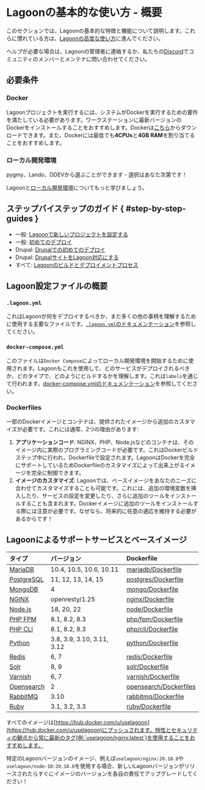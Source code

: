 # Lagoonの基本的な使い方 - 概要

このセクションでは、Lagoonの基本的な特徴と機能について説明します。これらに慣れている方は、[Lagoonの高度な使い方](../using-lagoon-advanced/index.md)に進んでください。

ヘルプが必要な場合は、Lagoonの管理者に連絡するか、私たちの[Discord](../community/discord.md)でコミュニティのメンバーとメンテナに問い合わせてください。

## 必要条件

### Docker

Lagoonプロジェクトを実行するには、システムがDockerを実行するための要件を満たしている必要があります。ワークステーションに最新バージョンのDockerをインストールすることをおすすめします。Dockerは[こちら](https://www.docker.com/get-docker)からダウンロードできます。また、Dockerには最低でも**4CPUs**と**4GB RAM**を割り当てることをおすすめします。

### ローカル開発環境

pygmy、Lando、DDEVから選ぶことができます - 選択はあなた次第です！

Lagoonと[ローカル開発環境](local-development-environments.md)についてもっと学びましょう。

## ステップバイステップのガイド { #step-by-step-guides }

* 一般: [Lagoonで新しいプロジェクトを設定する](setup-project.md)
* 一般: [初めてのデプロイ](first-deployment.md)
* Drupal: [Drupalでの初めてのデプロイ](../applications/drupal/first-deployment-of-drupal.md)
* Drupal: [DrupalサイトをLagoon対応にする](../applications/drupal/step-by-step-getting-drupal-ready-to-run-on-lagoon.md)
* すべて: [Lagoonのビルドとデプロイメントプロセス](../concepts-basics/build-and-deploy-process.md)

## Lagoon設定ファイルの概要

### `.lagoon.yml`

これはLagoonが何をデプロイするべきか、また多くの他の事柄を理解するために使用する主要なファイルです。[`.lagoon.yml`のドキュメンテーション](../concepts-basics/lagoon-yml.md)を参照してください。

### `docker-compose.yml`

このファイルは`Docker Compose`によってローカル開発環境を開始するために使用されます。Lagoonもこれを使用して、どのサービスがデプロイされるべきか、どのタイプで、どのようにビルドするかを理解します。これは`labels`を通じて行われます。[docker-compose.ymlのドキュメンテーション](../concepts-basics/docker-compose-yml.md)を参照してください。

### Dockerfiles

一部のDockerイメージとコンテナは、提供されたイメージから追加のカスタマイズが必要です。これには通常、2つの理由があります:

1. **アプリケーションコード**: NGINX、PHP、Node.jsなどのコンテナは、そのイメージ内に実際のプログラミングコードが必要です。これはDockerビルドステップ中に行われ、Dockerfileで設定されます。LagoonはDockerを完全にサポートしているためDockerfileのカスタマイズによって出来上がるイメージを完全に制御できます。
2. **イメージのカスタマイズ**: Lagoonでは、ベースイメージをあなたのニーズに合わせてカスタマイズすることも可能です。これには、追加の環境変数を挿入したり、サービスの設定を変更したり、さらに追加のツールをインストールすることも含まれます。Dockerイメージに追加のツールをインストールする際には注意が必要です。なぜなら、将来的に任意の適応を維持する必要があるからです！

## Lagoonによるサポートサービスとベースイメージ

| タイプ | バージョン | Dockerfile |
| :--- | :--- | :--- |
| [MariaDB](../docker-images/mariadb.md) | 10.4, 10.5, 10.6, 10.11 | [mariadb/Dockerfile](https://github.com/uselagoon/lagoon-images/blob/main/images/mariadb) |
| [PostgreSQL](../docker-images/postgres.md) | 11, 12, 13, 14, 15 | [postgres/Dockerfile](https://github.com/uselagoon/lagoon-images/blob/main/images/postgres) |
| [MongoDB](../docker-images/mongodb.md) | 4 | [mongo/Dockerfile](https://github.com/uselagoon/lagoon-images/blob/main/images/mongo) |
| [NGINX](../docker-images/nginx.md) | openresty/1.25 | [nginx/Dockerfile](https://github.com/uselagoon/lagoon-images/blob/main/images/nginx) |
| [Node.js](../docker-images/nodejs.md) | 18, 20, 22 | [node/Dockerfile](https://github.com/uselagoon/lagoon-images/blob/main/images/node) |
| [PHP FPM](../docker-images/php-fpm.md) | 8.1, 8.2, 8.3 | [php/fpm/Dockerfile](https://github.com/uselagoon/lagoon-images/blob/main/images/php-fpm) |
| [PHP CLI](../docker-images/php-cli.md) | 8.1, 8.2, 8.3 | [php/cli/Dockerfile](https://github.com/uselagoon/lagoon-images/blob/main/images/php-cli) |
| [Python](../docker-images/nodejs.md) | 3.8, 3.9, 3.10, 3.11, 3.12 | [python/Dockerfile](https://github.com/uselagoon/lagoon-images/blob/main/images/python) |
| [Redis](../docker-images/redis.md) | 6, 7 | [redis/Dockerfile](https://github.com/uselagoon/lagoon-images/blob/main/images/redis) |
| [Solr](../docker-images/solr.md) | 8, 9 | [solr/Dockerfile](https://github.com/uselagoon/lagoon-images/blob/main/images/solr) |
| [Varnish](../docker-images/varnish.md) | 6, 7 | [varnish/Dockerfile](https://github.com/uselagoon/lagoon-images/blob/main/images/varnish) |
| [Opensearch](../docker-images/opensearch.md) | 2 | [opensearch/Dockerfiles](https://github.com/uselagoon/lagoon-images/blob/main/images/opensearch) |
| [RabbitMQ](../docker-images/rabbitmq.md) | 3.10 | [rabbitmq/Dockerfile](https://github.com/uselagoon/lagoon-images/blob/main/images/rabbitmq) |
| [Ruby](../docker-images/ruby.md) | 3.1, 3.2, 3.3 | [ruby/Dockerfile](https://github.com/uselagoon/lagoon-images/blob/main/images/ruby) |

すべてのイメージは[https://hub.docker.com/u/uselagoon](https://hub.docker.com/u/uselagoon)にプッシュされます。特性とセキュリティの観点から常に最新のタグ(例:`uselagoon/nginx:latest`)を使用することをおすすめします。

特定のLagoonバージョンのイメージ、例えば`uselagoon/nginx:20.10.0`や`uselagoon/node-10:20.10.0`を使用する場合、新しいLagoonバージョンがリリースされたらすぐにイメージのバージョンを各自の責任でアップグレードしてください！
